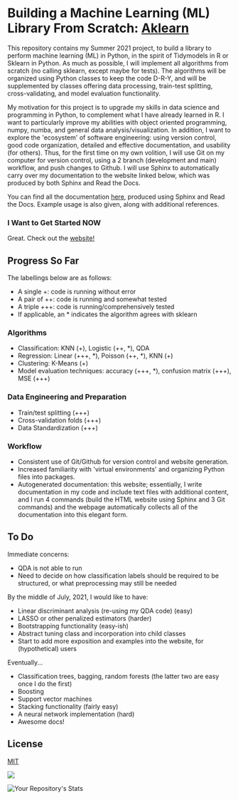 # Building a Machine Learning (ML) Library From Scratch: [Aklearn](https://akprasadan.github.io/aklearn/index.html)

This repository contains my Summer 2021 project, to build a library to perform machine learning (ML) in Python, in the spirit of Tidymodels in R or Sklearn in Python. As much as possible, I will implement all algorithms from scratch (no calling sklearn, except maybe for tests). The algorithms will be organized using Python classes to keep the code D-R-Y, and will be supplemented by classes offering data processing, train-test splitting, cross-validating, and model evaluation functionality.

My motivation for this project is to upgrade my skills in data science and programming in Python, to complement what I have already learned in R. I want to particularly improve my abilities with object oriented programming, numpy, numba, and general data analysis/visualization. In addition, I want to explore the 'ecosystem' of software engineering: using version control, good code organization, detailed and effective documentation, and usability (for others). Thus, for the first time on my own volition, I will use Git on my computer for version control, using a 2 branch (development and main) workflow, and push changes to Github. I will use Sphinx to automatically carry over my documentation to the website linked below, which was produced by both Sphinx and Read the Docs. 

You can find all the documentation [here](https://akprasadan.github.io/aklearn/index.html), produced using Sphinx and Read the Docs. Example usage is also given, along with additional references.

### I Want to Get Started NOW

Great. Check out the [website!](https://akprasadan.github.io/aklearn/index.html)


## Progress So Far 

The labellings below are as follows:
 - A single +: code is running without error
 - A pair of ++: code is running and somewhat tested 
 - A triple +++: code is running/comprehensively tested
 - If applicable, an * indicates the algorithm agrees with sklearn

### Algorithms

- Classification: KNN (+), Logistic (++, *), QDA 
- Regression: Linear (+++, *), Poisson (++, *), KNN (+)
- Clustering: K-Means (+)
- Model evaluation techniques: accuracy (+++, *), confusion matrix (+++), MSE (+++)

### Data Engineering and Preparation

- Train/test splitting (+++)
- Cross-validation folds (+++)
- Data Standardization (+++)

### Workflow

- Consistent use of Git/Github for version control and website generation.
- Increased familiarity with 'virtual environments' and organizing Python files into packages.
- Autogenerated documentation: this website; essentially, I write documentation in my code and include text files with additional content, and I run 4 commands (build the HTML website using Sphinx and 3 Git commands) and the webpage automatically collects all of the documentation into this elegant form.


## To Do

Immediate concerns:
- QDA is not able to run
- Need to decide on how classification labels should be required to be structured, or what preprocessing may still be needed

By the middle of July, 2021, I would like to have:

- Linear discriminant analysis (re-using my QDA code) (easy)
- LASSO or other penalized estimators (harder)
- Bootstrapping functionality (easy-ish)
- Abstract tuning class and incorporation into child classes
- Start to add more exposition and examples into the website, for (hypothetical) users

Eventually...

- Classification trees, bagging, random forests (the latter two are easy once I do the first)
- Boosting
- Support vector machines
- Stacking functionality (fairly easy)
- A neural network implementation (hard)
- Awesome docs!


## License
[MIT](https://choosealicense.com/licenses/mit/)

![](https://github.com/akprasadan/aklearn/workflows/Project%20Tests/badge.svg)

![Your Repository's Stats](https://github-readme-stats.vercel.app/api?username=akprasadan&show_icons=true)

